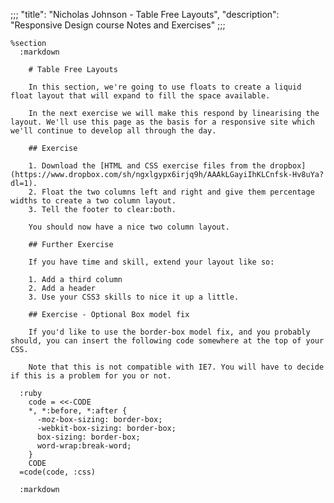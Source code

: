 ;;;
"title": "Nicholas Johnson - Table Free Layouts",
"description": "Responsive Design course Notes and Exercises"
;;;

    %section
      :markdown

        # Table Free Layouts

        In this section, we're going to use floats to create a liquid float layout that will expand to fill the space available.

        In the next exercise we will make this respond by linearising the layout. We'll use this page as the basis for a responsive site which we'll continue to develop all through the day.

        ## Exercise

        1. Download the [HTML and CSS exercise files from the dropbox](https://www.dropbox.com/sh/ngxlgypx6irjq9h/AAAkLGayiIhKLCnfsk-Hv8uYa?dl=1).
        2. Float the two columns left and right and give them percentage widths to create a two column layout.
        3. Tell the footer to clear:both.

        You should now have a nice two column layout.

        ## Further Exercise

        If you have time and skill, extend your layout like so:

        1. Add a third column
        2. Add a header
        3. Use your CSS3 skills to nice it up a little.

        ## Exercise - Optional Box model fix

        If you'd like to use the border-box model fix, and you probably should, you can insert the following code somewhere at the top of your CSS.

        Note that this is not compatible with IE7. You will have to decide if this is a problem for you or not.

      :ruby
        code = <<-CODE
        *, *:before, *:after {
          -moz-box-sizing: border-box;
          -webkit-box-sizing: border-box;
          box-sizing: border-box;
          word-wrap:break-word;
        }
        CODE
      =code(code, :css)

      :markdown

